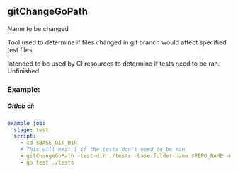 ## gitChangeGoPath
Name to be changed

Tool used to determine if files changed in git branch would affect specified test files. 

Intended to be used by CI resources to determine if tests need to be ran. Unfinished

### Example:
##### Gitlab ci:

```yaml
example_job:
  stage: test
  script:
    - cd $BASE_GIT_DIR
    # This will exit 1 if the tests don't need to be ran
    - gitChangeGoPath -test-dir ./tests -base-folder-name $REPO_NAME -master-repo-branch-name origin/master
    - go test ./tests 
```